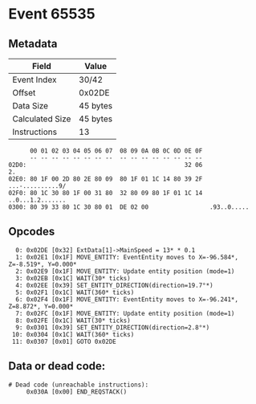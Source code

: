 # Event 65535

## Metadata

| Field           | Value    |
|-----------------|----------|
| Event Index     | 30/42    |
| Offset          | 0x02DE   |
| Data Size       | 45 bytes |
| Calculated Size | 45 bytes |
| Instructions    | 13       |

```
      00 01 02 03 04 05 06 07  08 09 0A 0B 0C 0D 0E 0F
      -- -- -- -- -- -- -- --  -- -- -- -- -- -- -- --
02D0:                                            32 06                2.
02E0: 80 1F 00 2D 80 2E 80 09  80 1F 01 1C 14 80 39 2F  ...-..........9/
02F0: 80 1C 30 80 1F 00 31 80  32 80 09 80 1F 01 1C 14  ..0...1.2.......
0300: 80 39 33 80 1C 30 80 01  DE 02 00                 .93..0.....     
```

## Opcodes

```
  0: 0x02DE [0x32] ExtData[1]->MainSpeed = 13* * 0.1
  1: 0x02E1 [0x1F] MOVE_ENTITY: EventEntity moves to X=-96.584*, Z=-8.519*, Y=0.000*
  2: 0x02E9 [0x1F] MOVE_ENTITY: Update entity position (mode=1)
  3: 0x02EB [0x1C] WAIT(30* ticks)
  4: 0x02EE [0x39] SET_ENTITY_DIRECTION(direction=19.7°*)
  5: 0x02F1 [0x1C] WAIT(360* ticks)
  6: 0x02F4 [0x1F] MOVE_ENTITY: EventEntity moves to X=-96.241*, Z=8.872*, Y=0.000*
  7: 0x02FC [0x1F] MOVE_ENTITY: Update entity position (mode=1)
  8: 0x02FE [0x1C] WAIT(30* ticks)
  9: 0x0301 [0x39] SET_ENTITY_DIRECTION(direction=2.8°*)
 10: 0x0304 [0x1C] WAIT(360* ticks)
 11: 0x0307 [0x01] GOTO 0x02DE
```

## Data or dead code:

```
# Dead code (unreachable instructions):
     0x030A [0x00] END_REQSTACK()
```